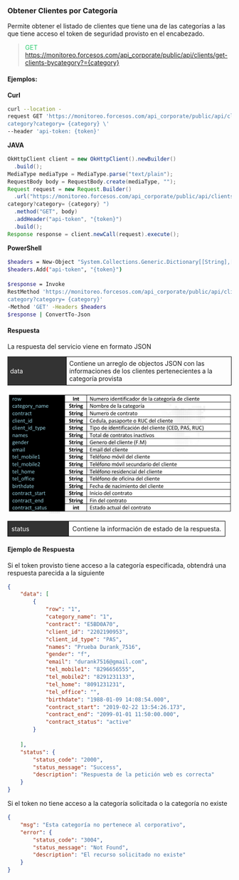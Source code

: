 ### Obtener Clientes por Categoría

Permite obtener el listado de clientes que tiene una de las categorías a las que tiene acceso el token de 
seguridad provisto en el encabezado.  

> <span style="color:#2ECC71">GET</span> https://monitoreo.forcesos.com/api_corporate/public/api/clients/get-clients-bycategory?={category} 

#### Ejemplos:
__Curl__
```bash
curl --location -
request GET 'https://monitoreo.forcesos.com/api_corporate/public/api/clients/get-clients-by
category?category= {category} \'
--header 'api-token: {token}'
```
__JAVA__
```java
OkHttpClient client = new OkHttpClient().newBuilder() 
  .build(); 
MediaType mediaType = MediaType.parse("text/plain"); 
RequestBody body = RequestBody.create(mediaType, ""); 
Request request = new Request.Builder() 
  .url("https://monitoreo.forcesos.com/api_corporate/public/api/clients/get-clients-by
category?category= {category} ") 
  .method("GET", body) 
  .addHeader("api-token", "{token}") 
  .build(); 
Response response = client.newCall(request).execute();
```

__PowerShell__
```bash
$headers = New-Object "System.Collections.Generic.Dictionary[[String],[String]]" 
$headers.Add("api-token", "{token}") 
 
$response = Invoke
RestMethod 'https://monitoreo.forcesos.com/api_corporate/public/api/clients/get-clients-by
category?category= {category}'
-Method 'GET' -Headers $headers
$response | ConvertTo-Json 
```


#### Respuesta

La respuesta del servicio viene en formato JSON

<table style="border-collapse:collapse; width:100%;">
  <tr>
    <td style="background:#333; color:#fff; padding:6px; width:120px;">data</td>
    <td style="border:1px solid #000; padding:6px;">Contiene un arreglo de objectos JSON con las informaciones de los clientes pertenecientes a 
la categoría provista </td>
  </tr>
</table> 

![tabla](../assets/categoriaporcliente.png)

<table style="border-collapse:collapse; width:100%;">
  <tr>
    <td style="background: #333; color: #fff; padding: 8px; width: 120px; border: 1px solid #000;">status</td>
    <td style="padding: 8px; border: 1px solid #000;">
      Contiene la información de estado de la respuesta.
    </td>
  </tr>
</table>


#### Ejemplo de Respuesta

Si el token provisto tiene acceso a la categoría especificada, obtendrá una respuesta parecida a la 
siguiente 

```json
{ 
    "data": [ 
        { 
            "row": "1", 
            "category_name": "1", 
            "contract": "E5BD0A70", 
            "client_id": "2202190953", 
            "client_id_type": "PAS", 
            "names": "Prueba Durank_7516", 
            "gender": "f", 
            "email": "durank7516@gmail.com", 
            "tel_mobile1": "8296656555", 
            "tel_mobile2": "8291231133", 
            "tel_home": "8091231231", 
            "tel_office": "", 
            "birthdate": "1988-01-09 14:08:54.000", 
            "contract_start": "2019-02-22 13:54:26.173", 
            "contract_end": "2099-01-01 11:50:00.000", 
            "contract_status": "active" 
        } 
 
    ], 
    "status": { 
        "status_code": "2000", 
        "status_message": "Success", 
        "description": "Respuesta de la petición web es correcta" 
    } 
} 
```

Si el token no tiene acceso a la categoría solicitada o la categoría no existe

```json
{ 
    "msg": "Esta categoría no pertenece al corporativo", 
    "error": { 
        "status_code": "3004", 
        "status_message": "Not Found", 
        "description": "El recurso solicitado no existe" 
    } 
}
```